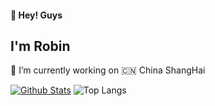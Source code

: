 #### 👋 Hey! Guys

## I'm Robin

🔭 I’m currently working on 🇨🇳 China ShangHai

[![Github Stats](https://github-readme-stats.vercel.app/api?username=lotosv2010&show_icons=true&layout=compact&title_color=fff&icon_color=79ff97&text_color=9f9f9f&bg_color=151515)](https://github.com/lotosv2010)
![Top Langs](https://github-readme-stats-one-bice.vercel.app/api/top-langs/?username=lotosv2010&langs_count=8&layout=compact&show_icons=true&title_color=fff&icon_color=79ff97&text_color=9f9f9f&bg_color=151515) 
<!--<a href="https://github.com/lotosv2010">
  <img align="center" width="412px" src="https://github-readme-stats.vercel.app/api?username=lotosv2010&show_icons=true&title_color=fff&icon_color=79ff97&text_color=9f9f9f&bg_color=151515" />
</a> 
<a href="https://github.com/lotosv2010">
  <img align="center" width="343px" src="https://github-readme-stats.vercel.app/api/top-langs/?username=lotosv2010&layout=compact&show_icons=true&title_color=fff&icon_color=79ff97&text_color=9f9f9f&bg_color=151515" />
</a>-->

<!--
**lotosv2010/lotosv2010** is a ✨ _special_ ✨ repository because its `README.md` (this file) appears on your GitHub profile.

Here are some ideas to get you started:

- 🔭 I’m currently working on ...
- 🌱 I’m currently learning ...
- 👯 I’m looking to collaborate on ...
- 🤔 I’m looking for help with ...
- 💬 Ask me about ...
- 📫 How to reach me: ...
- 😄 Pronouns: ...
- ⚡ Fun fact: ...
-->
